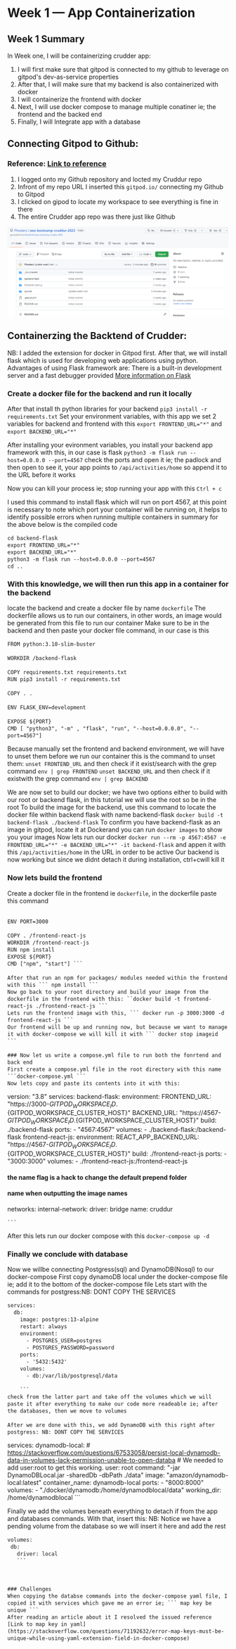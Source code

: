 # Week 1 — App Containerization

## Week 1 Summary

In Week one, I will be containerizing crudder app: 
1. I will first make sure that gitpod is connected to my github to leverage on gitpod's dev-as-service properties 
2. After that, I will make sure that my backend is also containerized with docker
3. I will containerize the frontend with docker 
4. Next, I will use docker compose to manage multiple conatiner ie; the frontend and the backed end
5. Finally, I will Integrate app with a database


## Connecting Gitpod to Github:

### Reference: [Link to reference](https://www.gitpod.io/docs/configure/authentication/github)
1. I logged onto my Github repository and locted my Cruddur repo
2. Infront of my repo URL I inserted this ```gitpod.io/``` connecting my Github to Gitpod
3. I clicked on gipod to locate my workspace to see everything is fine in there
4. The entire Crudder app repo was there just like Github

![Link to Github and Gitpod connection](assets/gitpod-github.png)


## Containerzing the Backtend of Crudder:

NB: I added the extension for docker in Gitpod first.
After that, we will install flask which is used for developing web applications using python. Advantages of using Flask framework are: There is a built-in development server and a fast debugger provided [More information on Flask](https://www.analyticsvidhya.com/blog/2021/10/easy-introduction-to-flask-framework-for-beginners/)


### Create a docker file for the backend and run it locally

After that install th python libraries for your backend ```pip3 install -r requirements.txt```
Set your environment variables, with this app we set 2 variables for backend and frontend with this 
```export FRONTEND_URL="*"``` and ```export BACKEND_URL="*"```

After installing your evironment variables, you install your backend app framework with this, in our case is flask 
``` python3 -m flask run --host=0.0.0.0 --port=4567 ```
check the ports and open it ie; the padlock and then open to see it, your app points to ```/api/activities/home``` so append it to the URL before it works

Now you can kill your process ie; stop running your app with this ```Ctrl + c ```

I used this command to install flask which will run on port 4567, at this point is necessary to note which port your container will be running on, it helps to identify possible errors when running multiple containers
in summary for the above below is the compiled code

```
cd backend-flask
export FRONTEND_URL="*"
export BACKEND_URL="*"
python3 -m flask run --host=0.0.0.0 --port=4567
cd ..
```

### With this knowledge, we will then run this app in a container for the backend

locate the backend and create a docker file by name ```dockerfile``` 
The dockerfile allows us to run our containers, in other words, an image would be generated from this file to run our container
Make sure to be in the backend and then paste your docker file command, in our case is this

```
FROM python:3.10-slim-buster

WORKDIR /backend-flask

COPY requirements.txt requirements.txt
RUN pip3 install -r requirements.txt

COPY . .

ENV FLASK_ENV=development

EXPOSE ${PORT}
CMD [ "python3", "-m" , "flask", "run", "--host=0.0.0.0", "--port=4567"] 

```

Because manually set the frontend and backend environment, we will have to unset them before we run our container
this is the command to unset them: ``` unset FRONTEND_URL ``` and then check if it exist/search with the grep command ``` env | grep FRONTEND ```
                                    ``` unset BACKEND_URL ``` and then check if it existwith the grep command  ``` env | grep BACKEND ```

We are now set to build our docker; we have two options either to build with our root or backend flask, in this tutorial we will use the root so be in the root
To build the image for the backend, use this command to locate the docker file within backend flask with name backend-flask
``` docker build -t  backend-flask ./backend-flask ```
To confirm you have backend-flask as an image in gitpod, locate it at Dockerand you can run ``` docker images ``` to show you your images
Now lets run our docker  ``` docker run --rm -p 4567:4567 -e FRONTEND_URL="*" -e BACKEND_URL="*" -it backend-flask ``` and appen it with this ```/api/activities/home``` in the URL in order to be active
Our backend is now working but since we didnt detach it during installation, ctrl+cwill kill it

### Now lets build the frontend
Create a docker file in the frontend ie ``` dockerfile ```, in the dockerfile paste this command

``` FROM node:16.18

ENV PORT=3000

COPY . /frontend-react-js
WORKDIR /frontend-react-js
RUN npm install
EXPOSE ${PORT}
CMD ["npm", "start"] ```

After that run an npm for packages/ modules needed within the frontend with this ``` npm install ```
Now go back to your root directory and build your image from the dockerfile in the frontend with this: ``docker build -t frontend-react-js ./frontend-react-js ```
Lets run the frontend image with this, ``` docker run -p 3000:3000 -d frontend-react-js ```
Our frontend will be up and running now, but because we want to manage it with docker-compose we will kill it with ``` docker stop imageid ```

### Now let us write a compose.yml file to run both the fonrtend and back end
First create a compose.yml file in the root directory with this name ```docker-compose.yml ```
Now lets copy and paste its contents into it with this:

```
version: "3.8"
services:
  backend-flask:
    environment:
      FRONTEND_URL: "https://3000-${GITPOD_WORKSPACE_ID}.${GITPOD_WORKSPACE_CLUSTER_HOST}"
      BACKEND_URL: "https://4567-${GITPOD_WORKSPACE_ID}.${GITPOD_WORKSPACE_CLUSTER_HOST}"
    build: ./backend-flask
    ports:
      - "4567:4567"
    volumes:
      - ./backend-flask:/backend-flask
  frontend-react-js:
    environment:
      REACT_APP_BACKEND_URL: "https://4567-${GITPOD_WORKSPACE_ID}.${GITPOD_WORKSPACE_CLUSTER_HOST}"
    build: ./frontend-react-js
    ports:
      - "3000:3000"
    volumes:
      - ./frontend-react-js:/frontend-react-js

#### the name flag is a hack to change the default prepend folder
#### name when outputting the image names
networks: 
  internal-network:
    driver: bridge
    name: cruddur
    
    ```

After this lets run our docker compose with this ``` docker-compose up -d ```


### Finally we conclude with database
Now we willbe connecting Postgress(sql) and DynamoDB(Nosql) to our docker-compose
First copy dynamoDB local under the docker-compose file ie; add it to the bottom of the docker-compose file
Lets start with the commands for postgress:NB: DONT COPY THE SERVICES

```
services:
  db:
    image: postgres:13-alpine
    restart: always
    environment:
      - POSTGRES_USER=postgres
      - POSTGRES_PASSWORD=password
    ports:
      - '5432:5432'
    volumes: 
      - db:/var/lib/postgresql/data

    ```
check from the latter part and take off the volumes which we will paste it after everything to make our code more readeable ie; after the databases, then we move to volumes

After we are done with this, we add DynamoDB with this right after postgress: NB: DONT COPY THE SERVICES

```
services:
  dynamodb-local:
    # https://stackoverflow.com/questions/67533058/persist-local-dynamodb-data-in-volumes-lack-permission-unable-to-open-databa
    # We needed to add user:root to get this working.
    user: root
    command: "-jar DynamoDBLocal.jar -sharedDb -dbPath ./data"
    image: "amazon/dynamodb-local:latest"
    container_name: dynamodb-local
    ports:
      - "8000:8000"
    volumes:
      - "./docker/dynamodb:/home/dynamodblocal/data"
    working_dir: /home/dynamodblocal
    ```
    
  Finally we add the volumes beneath everything to detach if from the app and databases commands. 
  With that, insert this:
 NB: Notice we have a pending volume from the database so we will insert it here and add the rest
 
 ```
 volumes:
  db:
    driver: local
    ```
    


### Challenges
When copying the databse commands into the docker-compose yaml file, I copied it with services which gave me an error ie; ``` map key be unique ```
After reading an article about it I resolved the issued reference [Link to map key in yaml](https://stackoverflow.com/questions/71192632/error-map-keys-must-be-unique-while-using-yaml-extension-field-in-docker-compose) 
  
 







